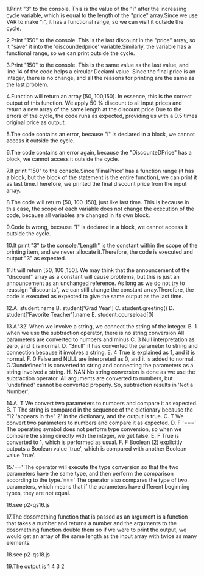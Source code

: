 1.Print "3" to the console. This is the value of the "i" after the increasing cycle variable, which is equal to the length of the "price" array.Since we use VAR to make "i", it has a functional range, so we can visit it outside the cycle.

2.Print "150" to the console. This is the last discount in the "price" array, so it "save" it into the 'discoundedprice' variable.Similarly, the variable has a functional range, so we can print outside the cycle.

3.Print "150" to the console. This is the same value as the last value, and line 14 of the code helps a circular Deciaml value. Since the final price is an integer, there is no change, and all the reasons for printing are the same as the last problem.

4.Function will return an array [50, 100,150]. In essence, this is the correct output of this function. We apply 50 % discount to all input prices and return a new array of the same length at the discount price.Due to the errors of the cycle, the code runs as expected, providing us with a 0.5 times original price as output.

5.The code contains an error, because "i" is declared in a block, we cannot access it outside the cycle.

6.The code contains an error again,  because the "DiscounteDPrice" has a block, we cannot access it outside the cycle.

7.It print "150" to the console.Since 'FinalPrice' has a function range (it has a block, but the block of the statement is the entire function), we can print it as last time.Therefore, we printed the final discount price from the input array.

8.The code will return [50, 100 ,150], just like last time. This is because in this case, the scope of each variable does not change the execution of the code, because all variables are changed in its own block.

9.Code is wrong, because "I" is declared in a block, we cannot access it outside the cycle.

10.It print "3" to the console."Length" is the constant within the scope of the printing item, and we never allocate it.Therefore, the code is executed and output "3" as expected.

11.It will return [50, 100 ,150]. We may think that the announcement of the "discount" array as a constant will cause problems, but this is just an announcement as an unchanged reference. As long as we do not try to reassign "discounts", we can still change the constant array.Therefore, the code is executed as expected to give the same output as the last time.

12.A. student.name 
   B. student['Grad Year'] 
   C. student.greeting() 
   D. student['Favorite Teacher'].name
   E. student.courseload[0]

13.A.'32' When we involve a string, we connect the string of the integer.
   B. 1 when we use the subtraction operator, there is no string conversion.All parameters are converted to numbers and minus 
   C. 3 Null interpretation as zero, and it is normal.
   D. "3null" it has converted the parameter to string and connection because it involves a string.
   E. 4 True is explained as 1, and it is normal.
   F. 0 False and NULL are interpreted as 0, and it is added to normal.
   G.'3undefined'it is converted to string and connecting the parameters as a string involved a string.
   H. NAN No string conversion is done as we use the subtraction operator. All arguments are converted to numbers, but 'undefined' cannot be converted properly. So, subtraction results in 'Not a Number'.

14.A. T We convert two parameters to numbers and compare it as expected.<br />
   B. T The string is compared in the sequence of the dictionary because the "12 'appears in the" 2' in the dictionary, and the output is true.
   C. T We convert two parameters to numbers and compare it as expected.
   D. F '===' The operating symbol does not perform type conversion, so when we compare the string directly with the integer, we get false.
   E. F True is converted to 1, which is performed as usual.
   F. F Boolean (2) explicitly outputs a Boolean value 'true', which is compared with another Boolean value 'true'.

15.'==' The operator will execute the type conversion so that the two parameters have the same type, and then perform the comparison according to the type.'===' The operator also compares the type of two parameters, which means that if the parameters have different beginning types, they are not equal.

16.see p2-qs16.js

17.The dosomething function that is passed as an argument is a function that takes a number and returns a number and the arguments to the dosomething function double them so if we were to print the output, we would get an array of the same length as the input array with twice as many elements.

18.see p2-qs18.js

19.The output is 1 4 3 2
